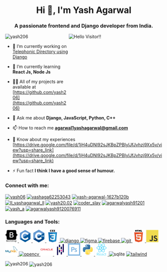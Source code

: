 <h1 align="center">Hi 👋, I'm Yash Agarwal</h1>
<h3 align="center">A passionate frontend and Django developer from India.</h3>

<img align="right" alt="Hello Visitor!!" width="300" height="250" src="https://mycannabisaccountant.com/wp-content/uploads/2022/02/e87c5693979173.5e7f9c4d14e64.gif">

<p align="left"> <img src="https://komarev.com/ghpvc/?username=yash-206&label=Profile%20views&color=0e75b6&style=flat" alt="yash206" /> </p>

- 🔭 I’m currently working on [Telephonic Directory using Django](https://github.com/yash206/Telephonic-Diary-using-Django.git)

- 🌱 I’m currently learning **React Js, Node Js**

- 👨‍💻 All of my projects are available at [https://github.com/yash206](https://github.com/yash206)

- 💬 Ask me about **Django, JavaScript, Python, C++**

- 📫 How to reach me **agarwal1yashagarwal@gmail.com**

- 📄 Know about my experiences [https://drive.google.com/file/d/1jH4uDNl92sJKBpZPBIylJfJvhzj9Xx5v/view?usp=share_link](https://drive.google.com/file/d/1jH4uDNl92sJKBpZPBIylJfJvhzj9Xx5v/view?usp=share_link)

- ⚡ Fun fact **I think I have a good sense of humour.**

<h3 align="left">Connect with me:</h3>
<p align="left">
<a href="https://dev.to/yash06" target="blank"><img align="center" src="https://raw.githubusercontent.com/rahuldkjain/github-profile-readme-generator/master/src/images/icons/Social/devto.svg" alt="yash06" height="30" width="40" /></a>
<a href="https://twitter.com/yashaga62253043" target="blank"><img align="center" src="https://raw.githubusercontent.com/rahuldkjain/github-profile-readme-generator/master/src/images/icons/Social/twitter.svg" alt="yashaga62253043" height="30" width="40" /></a>
<a href="https://linkedin.com/in/yash-agarwal-1627b120b" target="blank"><img align="center" src="https://raw.githubusercontent.com/rahuldkjain/github-profile-readme-generator/master/src/images/icons/Social/linked-in-alt.svg" alt="yash-agarwal-1627b120b" height="30" width="40" /></a>
<a href="https://kaggle.com/ll_yashagarwal_ll" target="blank"><img align="center" src="https://raw.githubusercontent.com/rahuldkjain/github-profile-readme-generator/master/src/images/icons/Social/kaggle.svg" alt="ll_yashagarwal_ll" height="30" width="40" /></a>
<a href="https://instagram.com/yash20.02" target="blank"><img align="center" src="https://raw.githubusercontent.com/rahuldkjain/github-profile-readme-generator/master/src/images/icons/Social/instagram.svg" alt="yash20.02" height="30" width="40" /></a>
<a href="https://www.codechef.com/users/coder_slay" target="blank"><img align="center" src="https://cdn.jsdelivr.net/npm/simple-icons@3.1.0/icons/codechef.svg" alt="coder_slay" height="30" width="40" /></a>
<a href="https://www.hackerrank.com/agarwalyash91201" target="blank"><img align="center" src="https://raw.githubusercontent.com/rahuldkjain/github-profile-readme-generator/master/src/images/icons/Social/hackerrank.svg" alt="agarwalyash91201" height="30" width="40" /></a>
<a href="https://www.leetcode.com/yash_a" target="blank"><img align="center" src="https://raw.githubusercontent.com/rahuldkjain/github-profile-readme-generator/master/src/images/icons/Social/leet-code.svg" alt="yash_a" height="30" width="40" /></a>
<a href="https://auth.geeksforgeeks.org/user/agarwalyash9120076911" target="blank"><img align="center" src="https://raw.githubusercontent.com/rahuldkjain/github-profile-readme-generator/master/src/images/icons/Social/geeks-for-geeks.svg" alt="agarwalyash9120076911" height="30" width="40" /></a>
</p>

<h3 align="left">Languages and Tools:</h3>
<p align="left"> <a href="https://getbootstrap.com" target="_blank" rel="noreferrer"> <img src="https://raw.githubusercontent.com/devicons/devicon/master/icons/bootstrap/bootstrap-plain-wordmark.svg" alt="bootstrap" width="40" height="40"/> </a> <a href="https://www.cprogramming.com/" target="_blank" rel="noreferrer"> <img src="https://raw.githubusercontent.com/devicons/devicon/master/icons/c/c-original.svg" alt="c" width="40" height="40"/> </a> <a href="https://www.w3schools.com/cpp/" target="_blank" rel="noreferrer"> <img src="https://raw.githubusercontent.com/devicons/devicon/master/icons/cplusplus/cplusplus-original.svg" alt="cplusplus" width="40" height="40"/> </a> <a href="https://www.w3schools.com/css/" target="_blank" rel="noreferrer"> <img src="https://raw.githubusercontent.com/devicons/devicon/master/icons/css3/css3-original-wordmark.svg" alt="css3" width="40" height="40"/> </a> <a href="https://www.djangoproject.com/" target="_blank" rel="noreferrer"> <img src="https://cdn.worldvectorlogo.com/logos/django.svg" alt="django" width="40" height="40"/> </a> <a href="https://www.figma.com/" target="_blank" rel="noreferrer"> <img src="https://www.vectorlogo.zone/logos/figma/figma-icon.svg" alt="figma" width="40" height="40"/> </a> <a href="https://firebase.google.com/" target="_blank" rel="noreferrer"> <img src="https://www.vectorlogo.zone/logos/firebase/firebase-icon.svg" alt="firebase" width="40" height="40"/> </a> <a href="https://git-scm.com/" target="_blank" rel="noreferrer"> <img src="https://www.vectorlogo.zone/logos/git-scm/git-scm-icon.svg" alt="git" width="40" height="40"/> </a> <a href="https://www.w3.org/html/" target="_blank" rel="noreferrer"> <img src="https://raw.githubusercontent.com/devicons/devicon/master/icons/html5/html5-original-wordmark.svg" alt="html5" width="40" height="40"/> </a> <a href="https://developer.mozilla.org/en-US/docs/Web/JavaScript" target="_blank" rel="noreferrer"> <img src="https://raw.githubusercontent.com/devicons/devicon/master/icons/javascript/javascript-original.svg" alt="javascript" width="40" height="40"/> </a> <a href="https://www.mysql.com/" target="_blank" rel="noreferrer"> <img src="https://raw.githubusercontent.com/devicons/devicon/master/icons/mysql/mysql-original-wordmark.svg" alt="mysql" width="40" height="40"/> </a> <a href="https://opencv.org/" target="_blank" rel="noreferrer"> <img src="https://www.vectorlogo.zone/logos/opencv/opencv-icon.svg" alt="opencv" width="40" height="40"/> </a> <a href="https://www.oracle.com/" target="_blank" rel="noreferrer"> <img src="https://raw.githubusercontent.com/devicons/devicon/master/icons/oracle/oracle-original.svg" alt="oracle" width="40" height="40"/> </a> <a href="https://pandas.pydata.org/" target="_blank" rel="noreferrer"> <img src="https://raw.githubusercontent.com/devicons/devicon/2ae2a900d2f041da66e950e4d48052658d850630/icons/pandas/pandas-original.svg" alt="pandas" width="40" height="40"/> </a> <a href="https://www.photoshop.com/en" target="_blank" rel="noreferrer"> <img src="https://raw.githubusercontent.com/devicons/devicon/master/icons/photoshop/photoshop-line.svg" alt="photoshop" width="40" height="40"/> </a> <a href="https://www.python.org" target="_blank" rel="noreferrer"> <img src="https://raw.githubusercontent.com/devicons/devicon/master/icons/python/python-original.svg" alt="python" width="40" height="40"/> </a> <a href="https://reactjs.org/" target="_blank" rel="noreferrer"> <img src="https://raw.githubusercontent.com/devicons/devicon/master/icons/react/react-original-wordmark.svg" alt="react" width="40" height="40"/> </a> <img src="https://www.vectorlogo.zone/logos/sqlite/sqlite-icon.svg" alt="sqlite" width="40" height="40"/> </a> <a href="https://tailwindcss.com/" target="_blank" rel="noreferrer"> <img src="https://www.vectorlogo.zone/logos/tailwindcss/tailwindcss-icon.svg" alt="tailwind" width="40" height="40"/> </a> </p>

<p><img align="left" src="https://github-readme-stats.vercel.app/api/top-langs?username=yash206&show_icons=true&locale=en&layout=compact" alt="yash206" /></p>
<p>&nbsp;<img align="center" src="https://github-readme-stats.vercel.app/api?username=yash206&show_icons=true&locale=en" alt="yash206" /></p>
